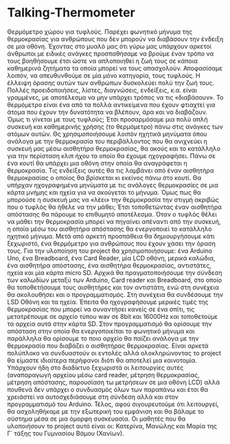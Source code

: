 # Talking-Thermometer
Θερμόμετρο χώρου για τυφλούς. 
Παρέχει φωνητικό μήνυμα της θερμοκρασίας για ανθρώπους που δεν μπορούν να διαβάσουν την ένδειξη σε μια οθόνη.
Έχοντας στο μυαλό μας ότι γύρω μας υπάρχουν αρκετοί άνθρωποι με ειδικές ανάγκες προσπαθήσαμε να βρούμε έναν τρόπο να τους βοηθήσουμε έτσι ώστε να απλοποιηθεί η ζωή τους σε κάποια καθημερινά ζητήματα τα οποία μπορεί να τους απασχολούν. Αποφασίσαμε λοιπόν, να απευθυνθούμε σε μία μόνο κατηγορία, τους τυφλούς. Η έλλειψη όρασης αυτών των ανθρώπων δυσκολεύει πολύ την ζωή τους. Πολλές προειδοποιήσεις, λίστες, διαγνώσεις, ενδείξεις, κ.α. είναι γραμμένες, με αποτέλεσμα να μην υπάρχει τρόπος να τις «διαβάσουν». Το θερμόμετρο είναι ένα από τα πολλά αντικείμενα που έχουν φτιαχτεί για άτομα που έχουν την δυνατότητα να βλέπουν, άρα και να διαβάζουν. Όμως τι γίνεται με τους τυφλούς; Έτσι προσαρμόσαμε μια πολύ απλή συσκευή και καθημερινής χρήσης (το θερμόμετρο) πάνω στις ανάγκες των ατόμων αυτών. Θς χρησιμοποιήσουμε λοιπόν ηχητικά μηνύματα όπου ανάλογα με την θερμοκρασία του περιβάλλοντος που θα ανιχνεύει η συσκευή μας μέσω αισθητήρα θερμοκρασίας, θα ακούς και το κατάλληλο για την περίσταση κλιπ ήχου το οποίο θα έχουμε ηχογραφήσει.
Πάνω σε ένα κουτί θα υπάρχει μια οθόνη στην οποία θα αναγράφεται η θερμοκρασία. Τις ενδείξεις αυτές θα τις λαμβάνει από έναν αισθητήρα θερμοκρασίας ο οποίος θα βρίσκεται κι εκείνος πάνω στο κουτί. Θα υπήρχαν ηχογραφημένα μηνύματα με τις ανάλογες θερμοκρασίες σε μια κάρτα μνήμης και ηχεία για να ακούγεται το μήνυμα. Όμως πως θα μπορούσε η συσκευή μας να «λέει» την θερμοκρασία την στιγμή ακριβώς που ο τυφλός θα ήθελε να την μάθει; Έτσι τοποθετώντας έναν αισθητήρα απόστασης θα πάρουμε το επιθυμητό αποτέλεσμα. Όταν ο τυφλός θέλει να μάθει την θερμοκρασία μπορεί να πηγαίνει απέναντι από την συσκευή, η οποία μέσω του αισθητήρα απόστασης θα ενεργοποιεί το κατάλληλο ηχητικό μήνυμα. 
Μετά από αρκετή προσπάθεια θα δημιουργήσουμε κάτι ξεχωριστό, ένα θερμόμετρο για ανθρώπους που έχουν χάσει την όραση τους. 
Για την υλοποίηση του project θα χρησιμοποιήσουμε: ένα Arduino Uno, ένα  Breadboard, ένα Card Reader, μία LCD οθόνη, μερικά καλώδια, ένα αισθητήρα απόστασης, ένα αισθητήρα θερμοκρασίας, αντιστάτες, ηχεία και μία κάρτα micro SD. Αρχικά θα πραγματοποιήσουμε την σύνδεση των καλωδίων μεταξύ των Arduino, Card reader και Breadboard, στο οποίο θα τοποθετήσουμε τους αισθητήρες και τον αντιστάτη, ενώ στη συνέχεια θα ακολουθήσει και ο προγραμματισμός. Στη συνέχεια θα συνδέσουμε την LSD Οθόνη και τα ηχεία. Έπειτα θα ηχογραφήσουμε μερικές τιμές της θερμοκρασίας που μπορεί να συναντήσει κανείς σε ένα σπίτι, τις μετατρέπουμε σε αρχείο τύπου wav σε 8bit και 16000Hz και τοποθετούμε τα αρχεία αυτά στην κάρτα SD. Στον προγραμματισμό θα ορίσουμε την απόσταση στην οποία θα ενεργοποιείται το φωνητικό μήνυμα και παράλληλα θα ορίσουμε το ποιο αρχείο θα παίζει ανάλογα με την θερμοκρασία που διαβάζει ο αισθητήρας θερμοκρασίας. Είναι αρκετά πολύπλοκο να συνδυαστούν οι εντολές αλλά ολοκληρώνοντας το project θα είμαστε ιδιαίτερα περήφανοι διότι θα αποτελεί μια καινοτομία. Υπάρχουν ήδη στο διαδίκτυο ξεχωριστά οι λειτουργίες αυτές (αναπαραγωγή αρχείου μέσω card reader, μέτρηση θερμοκρασίας, μέτρηση απόστασης, παρουσίαση τω μετρήσεων σε μια οθόνη LCD) αλλά πουθενά δεν υπάρχει ο συνδυασμός όλων των παραπάνω και έτσι θα χρειάστεί να αυτοσχεδιάσουμε στη σύνδεση αλλά και στον προγραμματισμό του Arduino. Τέλος, αφού σιγουρευτούμε ότι λειτουργεί, θα ασχοληθήκαμε με την εξωτερική του εμφάνιση και θα βάλαμε το σύστημα μέσα σε μια όμορφη συσκευασία. Οι μαθητές που θα υλοποιήσουν το project αυτό είναι οι: Κατερίνα, Μανώλης και Μαρία της Γ΄ τάξης του Γυμνασίου Βάμου (Χανίων). 

